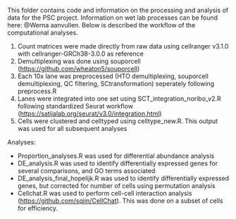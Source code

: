 This folder contains code and information on the processing and analysis of data for the PSC project. 
Information on wet lab processes can be found here: @Werna aanvullen. Below is described the workflow of the computational analyses. 

1. Count matrices were made directly from raw data using cellranger v3.1.0 with cellranger-GRCh38-3.0.0 as reference
2. Demultiplexing was done using souporcell (https://github.com/wheaton5/souporcell) 
3. Each 10x lane was preprocessed (HTO demultiplexing, souporcell demultiplexing, QC filtering, SCtransformation) seperately following preprocess.R
4. Lanes were integrated into one set using SCT_integration_noribo_v2.R following standardized Seurat workflow (https://satijalab.org/seurat/v3.0/integration.html)
5. Cells were clustered and celltyped using celltype_new.R. This output was used for all subsequent analyses

Analyses:
- Proportion_analyses.R was used for differential abundance analysis
- DE_analysis.R was used to identify differentially expressed genes for several comparisons, and GO terms associated
- DE_analysis_final_hopelijk.R was used to identify differentially expressed genes, but corrected for number of cells using permutation analysis
- Cellchat.R was used to perform cell-cell interaction analysis (https://github.com/sqjin/CellChat). This was done on a subset of cells for efficiency. 
